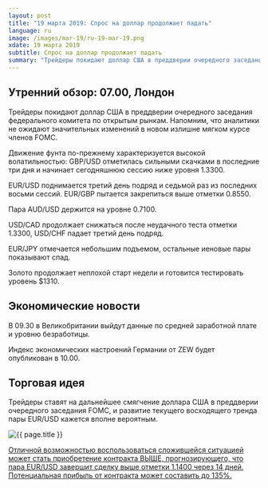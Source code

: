 ```yaml
---
layout: post
title: "19 марта 2019: Спрос на доллар продолжает падать"
language: ru
image: /images/mar-19/ru-19-mar-19.png
xdate: 19 марта 2019
subtitle: Спрос на доллар продолжает падать
summary: "Трейдеры покидают доллар США в преддверии очередного заседания федерального комитета по открытым рынкам. Напомним, что аналитики не ожидают значительных изменений в новом излишне мягком курсе членов FOMC"
---
```

## Утренний обзор: 07.00, Лондон
 
Трейдеры покидают доллар США в преддверии очередного заседания федерального комитета по открытым рынкам. Напомним, что аналитики не ожидают значительных изменений в новом излишне мягком курсе членов FOMC.

Движение фунта по-прежнему характеризуется высокой волатильностью: GBP/USD отметилась сильными скачками в последние три дня и начинает сегодняшнюю сессию ниже уровня 1.3300.

EUR/USD поднимается третий день подряд и седьмой раз из последних восьми сессий. EUR/GBP пытается закрепиться выше отметки 0.8550.

Пара AUD/USD держится на уровне 0.7100.

USD/CAD продолжает снижаться после неудачного теста отметки 1.3300, USD/CHF падает третий день подряд.

EUR/JPY отмечается небольшим подъемом, остальные иеновые пары показывают спад.

Золото продолжает неплохой старт недели и готовится тестировать уровень $1310.
 
## Экономические новости
 
В 09.30 в Великобритании выйдут данные по средней заработной плате и уровню безработицы.

Индекс экономических настроений Германии от ZEW будет опубликован в 10.00.
 
## Торговая идея
 
Трейдеры ставят на дальнейшее смягчение доллара США в преддверии очередного заседания FOMC, и развитие текущего восходящего тренда пары EUR/USD кажется вполне вероятным.

<img src="{{ site.url }}/images/mar-19/ru-19-mar-19.png" alt="{{ page.title }}"  title="{{ page.title }}">

<a href="%LINK%%?currency=USD&amp;market=forex&underlying=frxEURUSD&formname=higherlower&duration_amount=14&duration_units=d&amount=10&amount_type=stake&expiry_type=duration&barrier=1.1400" target="_blank" rel="noopener noreferrer nofollow">Отличной возможностью воспользоваться сложившейся ситуацией может стать приобретение контракта ВЫШЕ, прогнозирующего, что пара EUR/USD завершит сделку выше отметки 1.1400 через 14 дней. Потенциальная прибыль от контракта может составить до 135%.</a>
